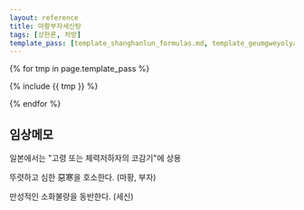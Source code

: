 ```yaml
---
layout: reference
title: 마황부자세신탕
tags: [상한론, 처방]
template_pass: [template_shanghanlun_formulas.md, template_geumgweyolyag_formulas.md, template_etc_formulas.md]
---
```



{% for tmp in page.template_pass %}

{% include {{ tmp }} %}

{% endfor %}

## 임상메모

일본에서는 "고령 또는 체력저하자의 코감기"에 상용

뚜렷하고 심한 惡寒을 호소한다. (마황, 부자)

만성적인 소화불량을 동반한다. (세신)
